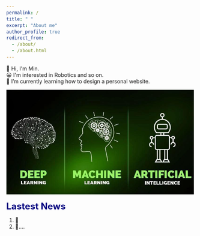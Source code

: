 ```yaml
---
permalink: /
title: " "
excerpt: "About me"
author_profile: true
redirect_from: 
  - /about/
  - /about.html
---
```


👋 Hi, I'm Min.  
😀 I'm interested in Robotics and so on.  
🌱 I’m currently learning how to design a personal website.

<img src="/images/about.jpg" alt="AI" title="AI change world!" width="500" >

<font color=Navy size=5 > <strong> Lastest News </strong> </font>

1. 🚀  
2. 🌟....
